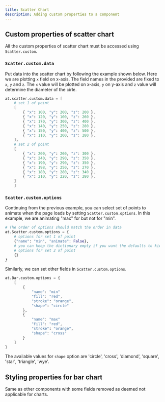 ```yaml
---
title: Scatter Chart
description: Adding custom properties to a component
---
```


## Custom properties of scatter chart

All the custom properties of scatter chart must be accessed using `Scatter.custom`.

### `Scatter.custom.data`

Put data into the scatter chart by following the example shown below. Here we are plotting `x` field on x-axis. The field names in the provided are fixed to `x`, `y` and `z`. The `x` value will be plotted on x-axis, `y` on y-axis and `z` value will determine the diameter of the cirle.

```python
at.scatter.custom.data = [
    # set 1 of point
    [
        { "x": 100, "y": 200, "z": 200 },
        { "x": 120, "y": 100, "z": 260 },
        { "x": 170, "y": 300, "z": 400 },
        { "x": 140, "y": 250, "z": 280 },
        { "x": 150, "y": 400, "z": 500 },
        { "x": 110, "y": 200, "z": 280 },
    ],
    # set 2 of point
    [
        { "x": 200, "y": 260, "z": 300 },
        { "x": 240, "y": 290, "z": 350 },
        { "x": 190, "y": 290, "z": 350 },
        { "x": 198, "y": 250, "z": 270 },
        { "x": 180, "y": 280, "z": 340 },
        { "x": 210, "y": 220, "z": 280 },
    ]
    ]
```

### `Scatter.custom.options`

Continuing from the previous example, you can select set of points to animate when the page loads by setting `Scatter.custom.options`. In this example, we are animating "max" for but not for "min".

```python
# The order of options should match the order in data
at.Scatter.custom.options = {
    # options for set 1 of point
    {"name": "min", "animate": False},
    # you can keep the dictionary empty if you want the defaults to kick-in
    # options for set 2 of point
    {}
}
```

Similarly, we can set other fields in `Scatter.custom.options`.

```python
at.Bar.custom.options = {
    [
        {
            "name": "min"
            "fill": "red",
            "stroke": "orange",
            "shape": "circle"
        },
        {
            "name": "max"
            "fill": "red",
            "stroke": "orange",
            "shape": "cross"
        }
    ]
}
```

The available values for `shape` option are 'circle', 'cross', 'diamond', 'square', 'star', 'triangle', 'wye'.

## Styling properties for bar chart

Same as other components with some fields removed as deemed not applicable for charts.
